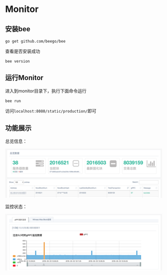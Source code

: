 # Monitor

## 安装bee

```shell
go get github.com/beego/bee
```

查看是否安装成功

```shell
bee version
```

## 运行Monitor

进入到monitor目录下，执行下面命令运行

```shell
bee run
```

访问`localhost:8080/static/production/`即可

## 功能展示

总览信息：

![1.png](images/1.png)

监控状态：

![2.png](images/2.png)